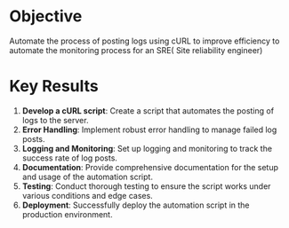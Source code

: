 # Objective

Automate the process of posting logs using cURL to improve efficiency to automate the monitoring process for an SRE( Site reliability engineer)

# Key Results

1. **Develop a cURL script**: Create a script that automates the posting of logs to the server.
2. **Error Handling**: Implement robust error handling to manage failed log posts.
3. **Logging and Monitoring**: Set up logging and monitoring to track the success rate of log posts.
4. **Documentation**: Provide comprehensive documentation for the setup and usage of the automation script.
5. **Testing**: Conduct thorough testing to ensure the script works under various conditions and edge cases.
6. **Deployment**: Successfully deploy the automation script in the production environment.